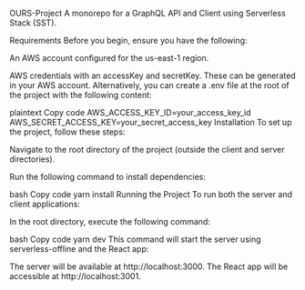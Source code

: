 OURS-Project
A monorepo for a GraphQL API and Client using Serverless Stack (SST).

Requirements
Before you begin, ensure you have the following:

An AWS account configured for the us-east-1 region.

AWS credentials with an accessKey and secretKey. These can be generated in your AWS account. Alternatively, you can create a .env file at the root of the project with the following content:

plaintext
Copy code
AWS_ACCESS_KEY_ID=your_access_key_id
AWS_SECRET_ACCESS_KEY=your_secret_access_key
Installation
To set up the project, follow these steps:

Navigate to the root directory of the project (outside the client and server directories).

Run the following command to install dependencies:

bash
Copy code
yarn install
Running the Project
To run both the server and client applications:

In the root directory, execute the following command:

bash
Copy code
yarn dev
This command will start the server using serverless-offline and the React app:

The server will be available at http://localhost:3000.
The React app will be accessible at http://localhost:3001.